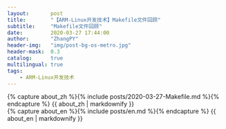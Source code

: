 ```yaml
---
layout:       post
title:        "【ARM-Linux开发技术】Makefile文件回顾"
subtitle:     "Makefile文件回顾"
date:         2020-03-27 17:44:00
author:       "ZhangPY"
header-img:   "img/post-bg-os-metro.jpg"
header-mask:  0.3
catalog:      true
multilingual: true
tags:
    - ARM-Linux开发技术
---
```


<!-- Chinese Version -->
<div class="zh post-container">
    {% capture about_zh %}{% include posts/2020-03-27-Makefile.md %}{% endcapture %}
    {{ about_zh | markdownify }}
</div>

<!-- English Version -->
<div class="en post-container">
    {% capture about_en %}{% include posts/en.md %}{% endcapture %}
    {{ about_en | markdownify }}
</div>

